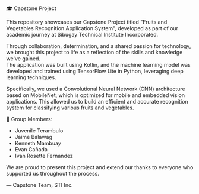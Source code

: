 🎓 Capstone Project

This repository showcases our Capstone Project titled "Fruits and Vegetables Recognition Application System", developed as part of our academic journey at Sibugay Technical Institute Incorporated.

Through collaboration, determination, and a shared passion for technology, we brought this project to life as a reflection of the skills and knowledge we've gained.  
The application was built using Kotlin, and the machine learning model was developed and trained using TensorFlow Lite in Python, leveraging deep learning techniques.

Specifically, we used a Convolutional Neural Network (CNN) architecture based on MobileNet, which is optimized for mobile and embedded vision applications. This allowed us to build an efficient and accurate recognition system for classifying various fruits and vegetables.

👥 Group Members:  
- Juvenile Terambulo  
- Jaime Balawag  
- Kenneth Mambuay  
- Evan Cañada  
- Ivan Rosette Fernandez  

We are proud to present this project and extend our thanks to everyone who supported us throughout the process.

— Capstone Team, STI Inc.
